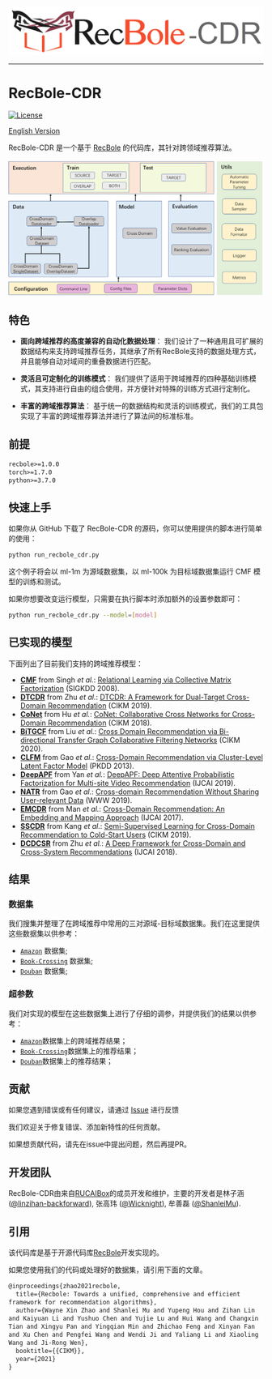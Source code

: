 ![](asset/recbole-cdr-logo.png)

--------------------------------------------------------------------------------

# RecBole-CDR

[![License](https://img.shields.io/badge/License-MIT-blue.svg)](./LICENSE)


[English Version]


[English Version]: README.md


RecBole-CDR 是一个基于 [RecBole](https://github.com/RUCAIBox/RecBole) 的代码库，其针对跨领域推荐算法。


![](asset/arch.png)

## 特色

* **面向跨域推荐的高度兼容的自动化数据处理**：
    我们设计了一种通用且可扩展的数据结构来支持跨域推荐任务，其继承了所有RecBole支持的数据处理方式，并且能够自动对域间的重叠数据进行匹配。

* **灵活且可定制化的训练模式**：
    我们提供了适用于跨域推荐的四种基础训练模式，其支持进行自由的组合使用，并方便针对特殊的训练方式进行定制化。

* **丰富的跨域推荐算法**：
    基于统一的数据结构和灵活的训练模式，我们的工具包实现了丰富的跨域推荐算法并进行了算法间的标准标准。

## 前提

```
recbole>=1.0.0
torch>=1.7.0
python>=3.7.0
```

## 快速上手
如果你从 GitHub 下载了 RecBole-CDR 的源码，你可以使用提供的脚本进行简单的使用：

```bash
python run_recbole_cdr.py
```

这个例子将会以 ml-1m 为源域数据集，以 ml-100k 为目标域数据集运行 CMF 模型的训练和测试。

如果你想要改变运行模型，只需要在执行脚本时添加额外的设置参数即可：

```bash
python run_recbole_cdr.py --model=[model]
```

## 已实现的模型

下面列出了目前我们支持的跨域推荐模型：

* **[CMF](recbole_cdr/model/cross_domain_recommender/cmf.py)** from Singh *et al.*: [Relational Learning via Collective Matrix Factorization](https://dl.acm.org/doi/10.1145/1401890.1401969) (SIGKDD 2008).
* **[DTCDR](recbole_cdr/model/cross_domain_recommender/dtcdr.py)** from Zhu *et al.*: [DTCDR: A Framework for Dual-Target Cross-Domain Recommendation](https://dl.acm.org/doi/10.1145/3357384.3357992) (CIKM 2019).
* **[CoNet](recbole_cdr/model/cross_domain_recommender/conet.py)** from Hu *et al.*: [CoNet: Collaborative Cross Networks for Cross-Domain Recommendation](http://dl.acm.org/doi/10.1145/3269206.3271684) (CIKM 2018).
* **[BiTGCF](recbole_cdr/model/cross_domain_recommender/bitgcf.py)** from Liu *et al.*: [Cross Domain Recommendation via Bi-directional Transfer Graph Collaborative Filtering Networks](https://dl.acm.org/doi/10.1145/3340531.3412012) (CIKM 2020).
* **[CLFM](recbole_cdr/model/cross_domain_recommender/clfm.py)** from Gao *et al.*: [Cross-Domain Recommendation via Cluster-Level Latent Factor Model](http://www.ecmlpkdd2013.org/wp-content/uploads/2013/07/417.pdf) (PKDD 2013).
* **[DeepAPF](recbole_cdr/model/cross_domain_recommender/deepapf.py)** from Yan *et al.*: [DeepAPF: Deep Attentive Probabilistic Factorization for Multi-site Video Recommendation](https://www.ijcai.org/proceedings/2019/0202.pdf) (IJCAI 2019).
* **[NATR](recbole_cdr/model/cross_domain_recommender/natr.py)** from Gao *et al.*: [Cross-domain Recommendation Without Sharing User-relevant Data](https://dl.acm.org/doi/10.1145/3308558.3313538) (WWW 2019).
* **[EMCDR](recbole_cdr/model/cross_domain_recommender/emcdr.py)** from Man *et al.*: [Cross-Domain Recommendation: An Embedding and Mapping Approach](https://www.ijcai.org/proceedings/2017/343) (IJCAI 2017).
* **[SSCDR](recbole_cdr/model/cross_domain_recommender/sscdr.py)** from Kang *et al.*: [Semi-Supervised Learning for Cross-Domain Recommendation to Cold-Start Users](http://dl.acm.org/doi/10.1145/3357384.3357914) (CIKM 2019).
* **[DCDCSR](recbole_cdr/model/cross_domain_recommender/dcdcsr.py)** from Zhu *et al.*: [A Deep Framework for Cross-Domain and Cross-System Recommendations](https://arxiv.org/abs/2009.06215) (IJCAI 2018).


## 结果
### 数据集

我们搜集并整理了在跨域推荐中常用的三对源域-目标域数据集。我们在这里提供这些数据集以供参考：
- [`Amazon`](https://recbole.s3-accelerate.amazonaws.com/CrossDomain/Amazon.zip) 数据集;
- [`Book-Crossing`](https://recbole.s3-accelerate.amazonaws.com/CrossDomain/Book.zip) 数据集;
- [`Douban`](https://recbole.s3-accelerate.amazonaws.com/CrossDomain/Douban.zip) 数据集;

### 超参数

我们对实现的模型在这些数据集上进行了仔细的调参，并提供我们的结果以供参考：

- [`Amazon`](results/Amazon.md)数据集上的跨域推荐结果；
- [`Book-Crossing`](results/Book-Crossing.md)数据集上的推荐结果；
- [`Douban`](results/Douban.md)数据集上的推荐结果；


## 贡献

如果您遇到错误或有任何建议，请通过 [Issue](https://github.com/RUCAIBox/RecBole-CDR/issues) 进行反馈

我们欢迎关于修复错误、添加新特性的任何贡献。

如果想贡献代码，请先在issue中提出问题，然后再提PR。


## 开发团队

RecBole-CDR由来自[RUCAIBox](http://aibox.ruc.edu.cn/)的成员开发和维护，主要的开发者是林子涵 ([@linzihan-backforward](https://github.com/linzihan-backforward)), 张高玮 ([@Wicknight](https://github.com/Wicknight)), 牟善磊 ([@ShanleiMu](https://github.com/ShanleiMu)).


## 引用

该代码库是基于开源代码库[RecBole](https://github.com/RUCAIBox/RecBole)开发实现的。

如果您使用我们的代码或处理好的数据集，请引用下面的文章。

```
@inproceedings{zhao2021recbole,
  title={Recbole: Towards a unified, comprehensive and efficient framework for recommendation algorithms},
  author={Wayne Xin Zhao and Shanlei Mu and Yupeng Hou and Zihan Lin and Kaiyuan Li and Yushuo Chen and Yujie Lu and Hui Wang and Changxin Tian and Xingyu Pan and Yingqian Min and Zhichao Feng and Xinyan Fan and Xu Chen and Pengfei Wang and Wendi Ji and Yaliang Li and Xiaoling Wang and Ji-Rong Wen},
  booktitle={{CIKM}},
  year={2021}
}
